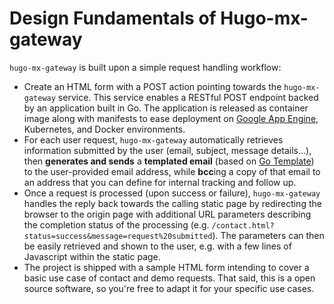 # Design Fundamentals of Hugo-mx-gateway 

`hugo-mx-gateway` is built upon a simple request handling workflow:

* Create an HTML form with a POST action pointing towards the `hugo-mx-gateway` service. This service enables a RESTful POST endpoint backed by an application built in Go. The application is released as container image along with manifests to ease deployment on [Google App Engine](https://cloud.google.com/appengine), Kubernetes, and Docker environments.
* For each user request, `hugo-mx-gateway` automatically retrieves information submitted by the user (email, subject, message details...), then **generates and sends** a **templated email** (based on [Go Template](https://golang.org/pkg/text/template/)) to the user-provided email address, while **bcc**ing a copy of that email to an address that you can define for internal tracking and follow up.
* Once a request is processed (upon success or failure), `hugo-mx-gateway` handles the reply back towards the calling static page by redirecting the browser to the origin page with additional URL parameters describing the completion status of the processing (e.g. `/contact.html?status=success&message=request%20submitted`). The parameters can then be easily retrieved and shown to the user, e.g. with a few lines of Javascript within the static page.
* The project is shipped with a sample HTML form intending to cover a basic use case of contact and demo requests. That said, this is a open source software, so you're free to adapt it for your specific use cases.
